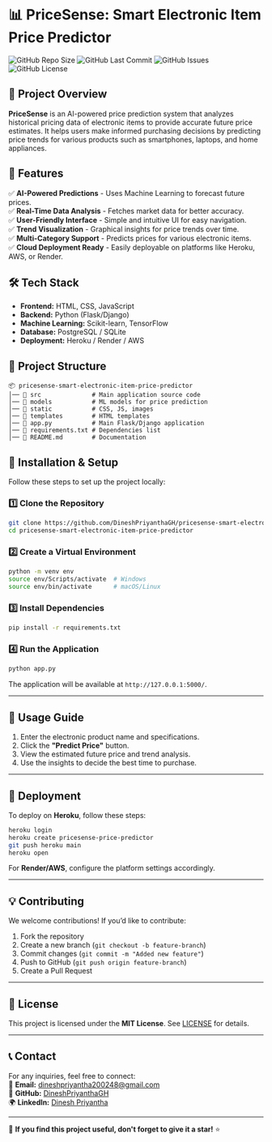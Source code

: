 # 📊 PriceSense: Smart Electronic Item Price Predictor  

![GitHub Repo Size](https://img.shields.io/github/repo-size/DineshPriyanthaGH/pricesense-smart-electronic-item-price-predictor)
![GitHub Last Commit](https://img.shields.io/github/last-commit/DineshPriyanthaGH/pricesense-smart-electronic-item-price-predictor)
![GitHub Issues](https://img.shields.io/github/issues/DineshPriyanthaGH/pricesense-smart-electronic-item-price-predictor)
![GitHub License](https://img.shields.io/github/license/DineshPriyanthaGH/pricesense-smart-electronic-item-price-predictor)

## 📌 **Project Overview**
**PriceSense** is an AI-powered price prediction system that analyzes historical pricing data of electronic items to provide accurate future price estimates. It helps users make informed purchasing decisions by predicting price trends for various products such as smartphones, laptops, and home appliances.

## 🚀 **Features**
✅ **AI-Powered Predictions** - Uses Machine Learning to forecast future prices.  
✅ **Real-Time Data Analysis** - Fetches market data for better accuracy.  
✅ **User-Friendly Interface** - Simple and intuitive UI for easy navigation.  
✅ **Trend Visualization** - Graphical insights for price trends over time.  
✅ **Multi-Category Support** - Predicts prices for various electronic items.  
✅ **Cloud Deployment Ready** - Easily deployable on platforms like Heroku, AWS, or Render.  

## 🛠 **Tech Stack**
- **Frontend:** HTML, CSS, JavaScript  
- **Backend:** Python (Flask/Django)  
- **Machine Learning:** Scikit-learn, TensorFlow  
- **Database:** PostgreSQL / SQLite  
- **Deployment:** Heroku / Render / AWS  

## 📂 **Project Structure**
```
📦 pricesense-smart-electronic-item-price-predictor  
│── 📂 src              # Main application source code  
│── 📂 models           # ML models for price prediction  
│── 📂 static           # CSS, JS, images  
│── 📂 templates        # HTML templates  
│── 📄 app.py           # Main Flask/Django application  
│── 📄 requirements.txt # Dependencies list  
│── 📄 README.md        # Documentation  
```

## 🔧 **Installation & Setup**
Follow these steps to set up the project locally:

### **1️⃣ Clone the Repository**
```sh
git clone https://github.com/DineshPriyanthaGH/pricesense-smart-electronic-item-price-predictor.git
cd pricesense-smart-electronic-item-price-predictor
```

### **2️⃣ Create a Virtual Environment**
```sh
python -m venv env
source env/Scripts/activate  # Windows
source env/bin/activate      # macOS/Linux
```

### **3️⃣ Install Dependencies**
```sh
pip install -r requirements.txt
```

### **4️⃣ Run the Application**
```sh
python app.py
```
The application will be available at `http://127.0.0.1:5000/`.

---

## 🎯 **Usage Guide**
1. Enter the electronic product name and specifications.  
2. Click the **"Predict Price"** button.  
3. View the estimated future price and trend analysis.  
4. Use the insights to decide the best time to purchase.  

---

## 🚀 **Deployment**
To deploy on **Heroku**, follow these steps:

```sh
heroku login
heroku create pricesense-price-predictor
git push heroku main
heroku open
```

For **Render/AWS**, configure the platform settings accordingly.

---

## 💡 **Contributing**
We welcome contributions! If you’d like to contribute:
1. Fork the repository  
2. Create a new branch (`git checkout -b feature-branch`)  
3. Commit changes (`git commit -m "Added new feature"`)  
4. Push to GitHub (`git push origin feature-branch`)  
5. Create a Pull Request  

---

## 📜 **License**
This project is licensed under the **MIT License**. See [LICENSE](LICENSE) for details.

---

## 📞 **Contact**
For any inquiries, feel free to connect:  
📧 **Email:** dineshpriyantha200248@gmail.com  
🔗 **GitHub:** [DineshPriyanthaGH](https://github.com/DineshPriyanthaGH)  
🌍 **LinkedIn:** [Dinesh Priyantha](https://www.linkedin.com/in/dineshpriyantha)  

---

🌟 **If you find this project useful, don't forget to give it a star!** ⭐
